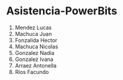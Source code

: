 # Asistencia-PowerBits

1.	Mendez Lucas
2.	Machuca Juan
3.	Fonzalida Hector
4.	Machuca Nicolas 
5.	Gonzalez Nadia
6.	Gonzalez Ivana
7.	Arraez Antonella
8.	Rios Facundo
